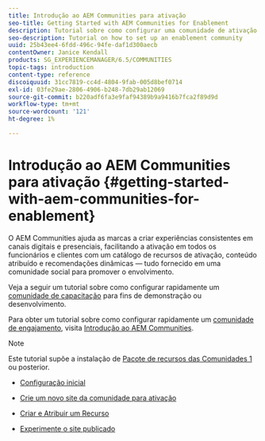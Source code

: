 ```yaml
---
title: Introdução ao AEM Communities para ativação
seo-title: Getting Started with AEM Communities for Enablement
description: Tutorial sobre como configurar uma comunidade de ativação
seo-description: Tutorial on how to set up an enablement community
uuid: 25b43ee4-6fdd-496c-94fe-daf1d300aecb
contentOwner: Janice Kendall
products: SG_EXPERIENCEMANAGER/6.5/COMMUNITIES
topic-tags: introduction
content-type: reference
discoiquuid: 31cc7819-cc4d-4804-9fab-005d8bef0714
exl-id: 03fe29ae-2806-4906-b248-7db29ab12069
source-git-commit: b220adf6fa3e9faf94389b9a9416b7fca2f89d9d
workflow-type: tm+mt
source-wordcount: '121'
ht-degree: 1%

---
```


# Introdução ao AEM Communities para ativação {#getting-started-with-aem-communities-for-enablement}

O AEM Communities ajuda as marcas a criar experiências consistentes em canais digitais e presenciais, facilitando a ativação em todos os funcionários e clientes com um catálogo de recursos de ativação, conteúdo atribuído e recomendações dinâmicas — tudo fornecido em uma comunidade social para promover o envolvimento.

Veja a seguir um tutorial sobre como configurar rapidamente um [comunidade de capacitação](overview.md#enablement-community) para fins de demonstração ou desenvolvimento.

Para obter um tutorial sobre como configurar rapidamente um [comunidade de engajamento](overview.md#engagement-community), visita [Introdução ao AEM Communities](getting-started.md).

>[!NOTE]
>
>Este tutorial supõe a instalação de [Pacote de recursos das Comunidades 1](deploy-communities.md#latestfeaturepack) ou posterior.

* [Configuração inicial](enablement-setup.md)

* [Crie um novo site da comunidade para ativação](enablement-create-site.md)

* [Criar e Atribuir um Recurso](resource.md)

* [Experimente o site publicado](enablement-published-site.md)
